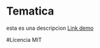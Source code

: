 # Tematica
esta es una descripcion 
[Link demo](https://replit.com/@GianpierSegovi1/Mitrivia)

#Licencia
MIT 



